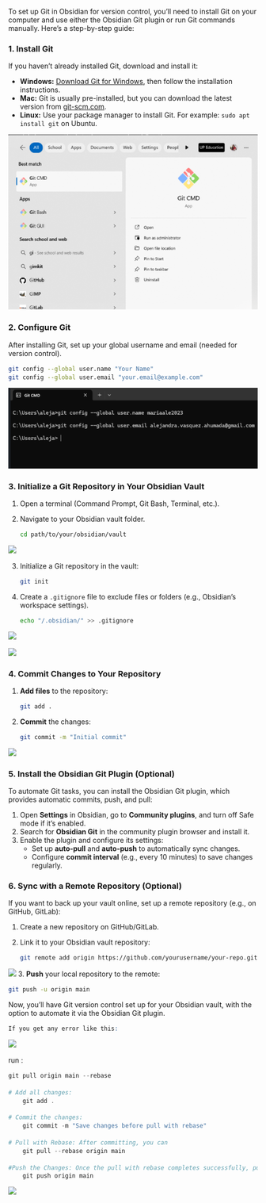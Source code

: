 To set up Git in Obsidian for version control, you’ll need to install Git on your computer and use either the Obsidian Git plugin or run Git commands manually. Here’s a step-by-step guide:

### 1. Install Git
If you haven’t already installed Git, download and install it:

- **Windows:** [Download Git for Windows](https://gitforwindows.org/), then follow the installation instructions.
- **Mac:** Git is usually pre-installed, but you can download the latest version from [git-scm.com](https://git-scm.com/).
- **Linux:** Use your package manager to install Git. For example: `sudo apt install git` on Ubuntu.

![](IMG/Pasted%20image%2020250224185033.png)
### 2. Configure Git
After installing Git, set up your global username and email (needed for version control).

```bash
git config --global user.name "Your Name"
git config --global user.email "your.email@example.com"
```
![](IMG/Pasted%20image%2020250224185104.png)
### 3. Initialize a Git Repository in Your Obsidian Vault
1. Open a terminal (Command Prompt, Git Bash, Terminal, etc.).
2. Navigate to your Obsidian vault folder.

   ```bash
   cd path/to/your/obsidian/vault
   ```

![](IMG/IMG%20-%20Set%20up%20Git%20-%20Obsidian/Pasted%20image%2020241114104518.png)

3. Initialize a Git repository in the vault:

   ```bash
   git init
   ```

4. Create a `.gitignore` file to exclude files or folders (e.g., Obsidian’s workspace settings).

   ```bash
   echo "/.obsidian/" >> .gitignore
   ```

![](IMG/IMG%20-%20Set%20up%20Git%20-%20Obsidian/Pasted%20image%2020241114104546.png)

![](IMG/IMG%20-%20Set%20up%20Git%20-%20Obsidian/Pasted%20image%2020241114104655.png)

### 4. Commit Changes to Your Repository
1. **Add files** to the repository:

   ```bash
   git add .
   ```

2. **Commit** the changes:

   ```bash
   git commit -m "Initial commit"
   ```

![](IMG/IMG%20-%20Set%20up%20Git%20-%20Obsidian/Pasted%20image%2020241114110000.png)

### 5. Install the Obsidian Git Plugin (Optional)
To automate Git tasks, you can install the Obsidian Git plugin, which provides automatic commits, push, and pull:

1. Open **Settings** in Obsidian, go to **Community plugins**, and turn off Safe mode if it’s enabled.
2. Search for **Obsidian Git** in the community plugin browser and install it.
3. Enable the plugin and configure its settings:
   - Set up **auto-pull** and **auto-push** to automatically sync changes.
   - Configure **commit interval** (e.g., every 10 minutes) to save changes regularly.

### 6. Sync with a Remote Repository (Optional)
If you want to back up your vault online, set up a remote repository (e.g., on GitHub, GitLab):

1. Create a new repository on GitHub/GitLab.
2. Link it to your Obsidian vault repository:

   ```bash
   git remote add origin https://github.com/yourusername/your-repo.git
   ```

![](IMG/IMG%20-%20Set%20up%20Git%20-%20Obsidian/Pasted%20image%2020241114105940.png)
3. **Push** your local repository to the remote:

   ```bash
   git push -u origin main
   ```

Now, you’ll have Git version control set up for your Obsidian vault, with the option to automate it via the Obsidian Git plugin.



```r
If you get any error like this:
```
![](IMG/IMG%20-%20Set%20up%20Git%20-%20Obsidian/Pasted%20image%2020241114111056.png)

run :

```powershell
git pull origin main --rebase

# Add all changes:
	git add .

# Commit the changes:
	git commit -m "Save changes before pull with rebase"

# Pull with Rebase: After committing, you can
	git pull --rebase origin main

#Push the Changes: Once the pull with rebase completes successfully, push your changes:
	git push origin main
```

![](IMG/IMG%20-%20Set%20up%20Git%20-%20Obsidian/Pasted%20image%2020241114111823.png)
